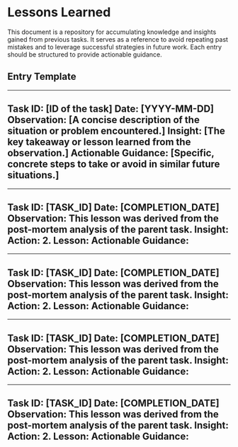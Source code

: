 # Lessons Learned

This document is a repository for accumulating knowledge and insights gained from previous tasks. It serves as a reference to avoid repeating past mistakes and to leverage successful strategies in future work. Each entry should be structured to provide actionable guidance.

## Entry Template
---
**Task ID:** [ID of the task]
**Date:** [YYYY-MM-DD]
**Observation:** [A concise description of the situation or problem encountered.]
**Insight:** [The key takeaway or lesson learned from the observation.]
**Actionable Guidance:** [Specific, concrete steps to take or avoid in similar future situations.]
---

---
**Task ID:** [TASK_ID]
**Date:** [COMPLETION_DATE]
**Observation:** This lesson was derived from the post-mortem analysis of the parent task.
**Insight:** **Action:** 2.  **Lesson:**
**Actionable Guidance:**
---

---
**Task ID:** [TASK_ID]
**Date:** [COMPLETION_DATE]
**Observation:** This lesson was derived from the post-mortem analysis of the parent task.
**Insight:** **Action:** 2.  **Lesson:**
**Actionable Guidance:**
---

---
**Task ID:** [TASK_ID]
**Date:** [COMPLETION_DATE]
**Observation:** This lesson was derived from the post-mortem analysis of the parent task.
**Insight:** **Action:** 2.  **Lesson:**
**Actionable Guidance:**
---

---
**Task ID:** [TASK_ID]
**Date:** [COMPLETION_DATE]
**Observation:** This lesson was derived from the post-mortem analysis of the parent task.
**Insight:** **Action:** 2.  **Lesson:**
**Actionable Guidance:**
---